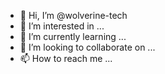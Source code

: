 - 👋 Hi, I’m @wolverine-tech
- 👀 I’m interested in ...
- 🌱 I’m currently learning ...
- 💞️ I’m looking to collaborate on ...
- 📫 How to reach me ...

<!---
manu-nectar/manu-nectar is a ✨ special ✨ repository because its `README.md` (this file) appears on your GitHub profile.
You can click the Preview link to take a look at your changes.
--->

